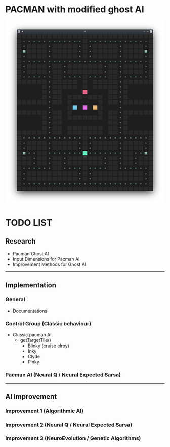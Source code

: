 # PACMAN with modified ghost AI

<p align='center'>
    <img src='./img/grid.png' width='500'/>
</p>

# TODO LIST

## Research

- Pacman Ghost AI
- Input Dimensions for  Pacman AI
- Improvement Methods for Ghost AI

---

## Implementation

### General

- Documentations

### Control Group (Classic behaviour)

- Classic pacman AI
    - getTargetTile()
        - Blinky (cruise elroy)
        - Inky
        - Clyde
        - Pinky

### Pacman AI (Neural Q / Neural Expected Sarsa)

---

## AI Improvement 

### Improvement 1 (Algorithmic AI)

### Improvement 2 (Neural Q / Neural Expected Sarsa)

### Improvement 3 (NeuroEvolution / Genetic Algorithms)
